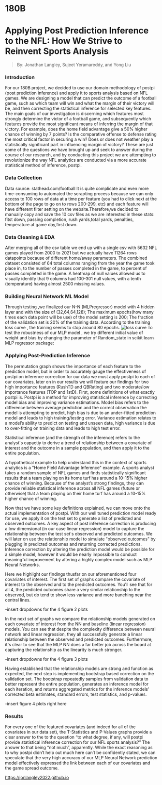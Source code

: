 # 180B

# Applying Post Prediction Inference to the NFL: How We Strive to Reinvent Sports Analysis
 
 > By: Jonathan Langley, Sujeet Yeramareddy, and Yong Liu

### Introduction

For our 180B project, we decided to use our domain methodology of postpi (post prediction inference) and apply it to sports analysis based on NFL games.  We are designing a model that can predict the outcome of a football game, such as which team will win and what the margin of their victory will be, and then correcting the statistical inference for selected key features.  The main goals of our investigation is discerning which features most strongly determine the victor of a football game, and subsequently which features provide the most significant means of inferring the margin of that victory.  For example, does the home field advantage give a 50% higher chance of winning by 7 points?  Is the comparative offense to defense rating the most critical factor in securing a win?  Does or does not weather play a statistically significant part in influencing margin of victory?  These are just some of the questions we have brought up and seek to answer during the course of our research, and by conducting this project we are attempting to revolutionize the way NFL analytics are conducted via a more accurate statistical method of inference, postpi. 

### Data Collection
   Data source: stathead.com/football
   It is quite complicate and even more time-consuming to automated the scrapting process because we can only access to 100 rows of data at a time per feature (you had to click next at the bottom of the page to go on to rows 200-299, etc) and each feature will have different filter setting on the website.Therefore,we decided to manually copy and save the 10 csv files as we are interested in these  stats: fitst down, passing completion, rush yards,total yards, penalties, temperature at game day,first down. 
### Data Cleaning & EDA
 After merging all of the csv table we end up with a single csv with 5632 NFL games played from 2000 to 2021 but we actually have 11264 rows datapoints because of different home/away parameters. The combined dataset consisted of 64 total columns ranging from the year the game took place in, to the number of passes completed in the game, to percent of passes completed in the game. 
 A heatmap of null values allowed us to visually identify that 9 columns had 100-301 null values, with a tenth (temperature) having almost 2500 missing values.	


### Building Neural Network ML Model
 Through testing ,we finalized our N-N (MLPregressor) model with 4 hidden layer and with the size of (32,64,64,128); The maximum epochs(how many times each data point will be use) of the model setting is 200; The fraction of the validation set is 20% of the training data. According to the training loss curve , the training seems to stop around 80 epochs. 
  ![loss curve](/jonlangley2022.github.io/docs/assets/images/model/training_losscurve.png)
 To test the robustness of our MLP model , we try different initial value of weight and bias by changing the parameter of Random_state in scikit learn MLP regressor package:
 



### Applying Post-Prediction Inference
The permutation graph shows the importance of each feature to the prediction model, but in order to accurately gauge the effectiveness of postpi on inference correction for our data we must apply postpi to each of our covariates, later on in our results we will feature our findings for two high importance features (RushTD and QBRating) and two moderate/low importance features (TOP and 1stD).
First, some definitions of what exactly postpi is.  Postpi is a method for improving statistical inference by correcting model bias and improving variance estimations.  Model bias refers to the difference between average prediction and the correct observation the model is attempting to predict, high bias is due to an under-fitted prediction model and leads to high training/testing error. Variance estimation relates to a model’s ability to predict on testing and unseen data, high variance is due to over-fitting on training data and leads to high test error.

Statistical inference (and the strength of the inference) refers to the analyst's capactiy to derive a trend of relationship between a covariate of interest and the outcome in a sample population, and then apply it to the entire population.

A hypothetical example to help understand this in the context of sports analytics is a "Home Field Advantage Inference" example.  A sports analyst takes a random sample of NFL games and finds statistically significant results that a team playing on its home turf has around a 10-15% higher chance of winning. Because of the analyst’s strong findings, they can provide reliable statistical inference across all NFL games (future or otherwise) that a team playing on their home turf has around a 10-15% higher chance of winning.

Now that we have some key definitions explained, we can move onto the actual implementation of postpi.  With our well tuned prediction model ready for use, we apply it on the test set to generate a list of predicted and observed outcomes.  A key aspect of post inference correction is producing a low dimensional (in our case linear regression) model to capture the relationship between the test set's observed and predicted outcomes.  We will later on use the relationship model to simulate "observed outcomes" by plugging in predicted outcomes and returning corrected predictions.  Inference correction by altering the prediction model would be possible for a simple model, however it would be nearly impossible to conduct meaningful improvement by altering a highly complex model such as MLP Neural Networks.  

Here we highlight our findings thusfar on our aforementioned four covariates of interest.  The first set of graphs compare the covariate of interest to the observed and to the predicted outcomes.  You'll see that for all 4, the predicted outcomes share a very similar relationship to the observed, but do tend to show less variance and more bunching near the central lines.

-insert dropdowns for the 4 figure 2 plots


In the next set of graphs we compare the relationship models generated on each covariate of interest from the NN and baseline (linear regression) models.  You can see that despite the complexity difference between neural network and linear regression, they all successfully generate a linear relationship between the observed and predicted outcomes.  Furthermore, it's clear to see that the MLP NN does a far better job across the board at capturing the relationship as the linearity is much stronger.


-insert dropdowns for the 4 figure 3 plots

Having established that the relationship models are strong and function as expected, the next step is implementing bootstrap based correction on the validation set.  The bootstrap repeatedly samples from validation data to better represent the entire population, generates an inference model for each iteration, and returns aggregated metrics for the inference models' corrected beta estimates, standard errors, test statistics, and p-values.

 
-insert figure 4 plots right here





### Results

For every one of the featured covariates (and indeed for all of the covariates in our data set), the T-Statistics and P-Values graphs provide a clear answer to the to the question “to what degree, if any, will postpi provide statistical inference correction for our NFL sports analysis?” The answer to that being “not much”, apparently. While the exact reasoning as to why postpi didn’t help out much here can’t be confidently stated, we can speculate that the very high accuracy of our MLP Neural Network prediction model effectively expressed the link between each of our covariates and the game spread outcome. 

https://jonlangley2022.github.io

